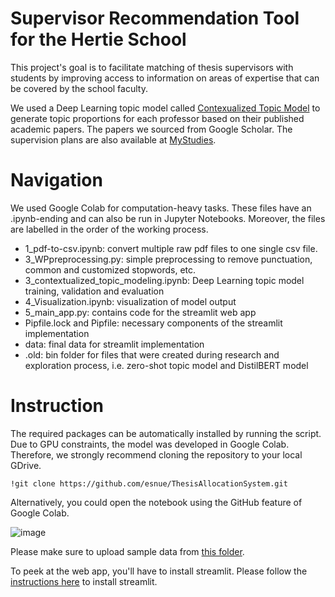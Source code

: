# Supervisor Recommendation Tool for the Hertie School 

This project's goal is to facilitate matching of thesis supervisors with students by improving access to information on areas of expertise that can be covered by the school faculty.

We used a Deep Learning topic model called [Contexualized Topic Model](https://github.com/MilaNLProc/contextualized-topic-models) to generate topic proportions for each professor based on their published academic papers. The papers we sourced from Google Scholar. The supervision plans are also available at [MyStudies](https://mystudies.hertie-school.org/en/).

# Navigation 

We used Google Colab for computation-heavy tasks. These files have an .ipynb-ending and can also be run in Jupyter Notebooks. Moreover, the files are labelled in the order of the working process.

* 1_pdf-to-csv.ipynb: convert multiple raw pdf files to one single csv file. 
* 3_WPpreprocessing.py: simple preprocessing to remove punctuation, common and customized stopwords, etc. 
* 3_contextualized_topic_modeling.ipynb: Deep Learning topic model training, validation and evaluation
* 4_Visualization.ipynb: visualization of model output
* 5_main_app.py: contains code for the streamlit web app  
* Pipfile.lock and Pipfile: necessary components of the streamlit implementation 
* data: final data for streamlit implementation
* .old: bin folder for files that were created during research and exploration process, i.e. zero-shot topic model and DistilBERT model

# Instruction

The required packages can be automatically installed by running the script. Due to GPU constraints, the model was developed in Google Colab. Therefore, we strongly recommend cloning the repository to your local GDrive. 
```
!git clone https://github.com/esnue/ThesisAllocationSystem.git
```
Alternatively, you could open the notebook using the GitHub feature of Google Colab.

![image](https://user-images.githubusercontent.com/60604030/111357666-ce04e180-8689-11eb-992e-30da66470323.png)

Please make sure to upload sample data from [this folder](https://drive.google.com/drive/folders/1ExS7M2OOkbYS5Z5O9pbPbaCpSa0rhGet?usp=sharing). 

To peek at the web app, you'll have to install streamlit. Please follow the [instructions here](https://docs.streamlit.io/en/stable/) to install streamlit.
